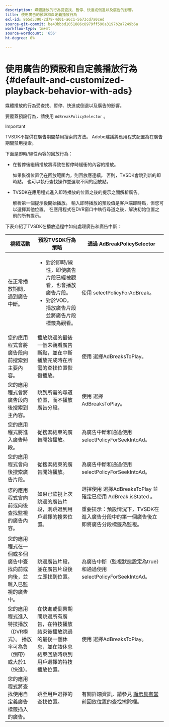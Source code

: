 ```yaml
---
description: 媒體播放的行為受查找、暫停、快進或倒退以及廣告的影響。
title: 使用廣告的預設和自定義播放行為
exl-id: 865d5390-2d79-4d01-a6c1-5673cd7a0ced
source-git-commit: be43bbbd1051886c8979ff590a3197b2a7249b6a
workflow-type: tm+mt
source-wordcount: '656'
ht-degree: 0%

---
```


# 使用廣告的預設和自定義播放行為 {#default-and-customized-playback-behavior-with-ads}

媒體播放的行為受查找、暫停、快進或倒退以及廣告的影響。

要覆蓋預設行為，請使用 `AdBreakPolicySelector` 。

>[!IMPORTANT]
>
>TVSDK不提供在廣告期間禁用搜索的方法。 Adobe建議將應用程式配置為在廣告期間禁用搜索。

下面是即時/線性內容的回放行為：

* 在暫停後繼續播放將導致在暫停時緩衝的內容的播放。

   如果恢復位置仍在回放範圍內，則回放應連續。 否則，TVSDK會跳到新的即時點。 也可以執行查找操作並選取不同的回放點。
* TVSDK在應用程式進入即時播放的位置之後的提示之間解析廣告。

   解析第一個提示後開始播放。 輸入即時播放的預設值是客戶端即時點，但您可以選擇其他位置。 在應用程式在DVR窗口中執行尋道之後，解決初始位置之前的所有提示。

下表介紹了TVSDK在播放過程中如何處理廣告和廣告中斷：

<table id="table_466538B1C2A646B89EB4F9AA111203BE"> 
 <thead> 
  <tr> 
   <th colname="col1" class="entry"> <b>視頻活動</b> </th> 
   <th colname="col2" class="entry"> <b>預設TVSDK行為策略</b> </th> 
   <th colname="col3" class="entry"><b>通過 <span class="codeph"> AdBreakPolicySelector</b></span> </th> 
  </tr>
 </thead>
 <tbody> 
  <tr> 
   <td colname="col1"> 在正常播放期間，遇到廣告中斷。 </td> 
   <td colname="col2"> 
    <ul id="ul_10D2638676EA4ADDA718E61BD4FDC1D2"> 
     <li id="li_D5CC30F063934C738971E2E8AF00C137"> 對於即時/線性，即使廣告片段已經被觀看，也會播放廣告片段。 </li> 
     <li id="li_D962C0938DA74186AE99D117E5A74E38">對於VOD，播放廣告片段並將廣告片段標籤為觀看。 </li> 
    </ul> </td> 
   <td colname="col3">使用 <span class="codeph"> selectPolicyForAdBreak</span>。 </td> 
  </tr> 
  <tr> 
   <td colname="col1"> 您的應用程式會將廣告段向前搜索到主要內容。 </td> 
   <td colname="col2"> 播放跳過的最後一個未觀看廣告斷點，並在中斷播放完成時在所需的查找位置恢復播放。 </td> 
   <td colname="col3">使用 <span class="codeph"> 選擇AdBreaksToPlay</span>。 </td> 
  </tr> 
  <tr> 
   <td colname="col1"> 您的應用程式會將廣告段向後搜索到主內容。 </td> 
   <td colname="col2"> 跳到所需的尋道位置，而不播放廣告分段。 </td> 
   <td colname="col3">使用 <span class="codeph"> 選擇AdBreaksToPlay</span>。                      </td> 
  </tr> 
  <tr> 
   <td colname="col1"> 您的應用程式將進入廣告時段。 </td> 
   <td colname="col2"> 從搜索結束的廣告開始播放。 </td> 
   <td colname="col3">為廣告中斷和通過使用 <span class="codeph"> selectPolicyForSeekIntoAd</span>。 </td> 
  </tr> 
  <tr> 
   <td colname="col1"> 您的應用程式會向後搜索廣告片段。 </td> 
   <td colname="col2"> 從搜索結束的廣告開始播放。 </td> 
   <td colname="col3">為廣告中斷和通過使用 <span class="codeph"> selectPolicyForSeekIntoAd</span>。 </td> 
  </tr> 
  <tr> 
   <td colname="col1"> 您的應用程式會向前或向後查找監視的廣告內容。 </td> 
   <td colname="col2"> 如果已監視上次跳過的廣告片段，則跳過到用戶選擇的搜索位置。 </td> 
   <td colname="col3">選擇使用 <span class="codeph"> 選擇AdBreaksToPlay</span> 並確定已使用 <span class="codeph"> AdBreak.isStated</span> 。 <p>重要提示：預設情況下，TVSDK在進入廣告分段中的第一個廣告後立即將廣告分段標籤為監視。 </p> </td> 
  </tr> 
  <tr> 
   <td colname="col1"> 您的應用程式在一個或多個廣告中查找向前或向後，並跳入已監視的廣告中。 </td> 
   <td colname="col2"> 跳過廣告片段，並在廣告片段後立即找到位置。 </td> 
   <td colname="col3">為廣告中斷（監視狀態設定為true）和通過使用 <span class="codeph"> selectPolicyForSeekIntoAd</span>。 </td> 
  </tr> 
  <tr> 
   <td colname="col1"> 您的應用程式進入特技播放（DVR模式）。 播放率可為負（倒帶）或大於1（快進）。 </td> 
   <td colname="col2"> 在快進或倒帶期間跳過所有廣告，在特技播放結束後播放跳過的最後一個休息，並在該休息結束回放時跳到用戶選擇的特技播放位置。 </td> 
   <td colname="col3">使用 <span class="codeph"> 選擇AdBreaksToPlay</span>。 </td> 
  </tr> 
  <tr> 
   <td colname="col1"> 您的應用程式將查找使用自定義廣告標籤插入的廣告。 </td> 
   <td colname="col2"> 跳至用戶選擇的查找位置。 </td> 
   <td colname="col3">有關詳細資訊，請參見 <a href="../../../tvsdk-3x-android-prog/android-3x-content-playback-options-android2/ui-configure/android-3x-ui-seek-scrub-bar-display.md" format="dita" scope="local"> 顯示具有當前回放位置的查找擦除欄</a>。 </td> 
  </tr> 
 </tbody> 
</table>
